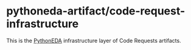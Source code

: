 # pythoneda-artifact/code-request-infrastructure

This is the [PythonEDA](https://github.com/pythoneda "PythonEDA github organization") infrastructure layer of Code Requests artifacts.

